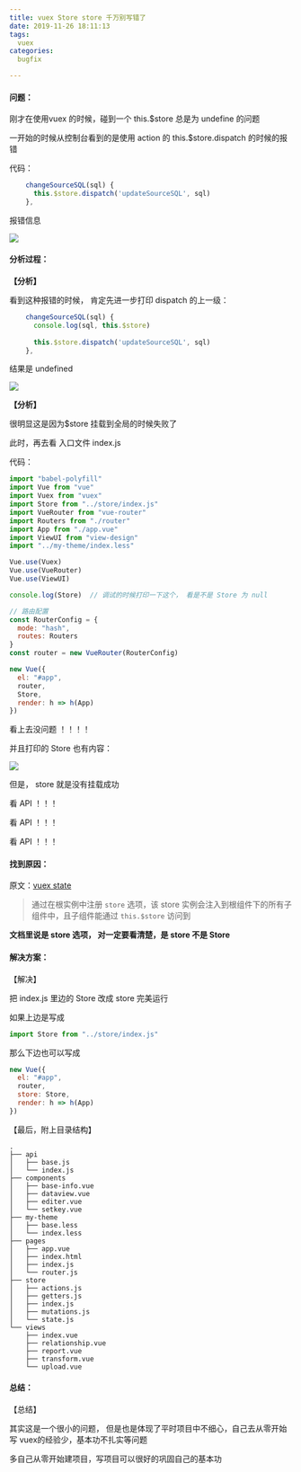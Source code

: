 ```yaml
---
title: vuex Store store 千万别写错了
date: 2019-11-26 18:11:13
tags:
  vuex
categories:
  bugfix

---
```


#### 问题：

刚才在使用vuex 的时候，碰到一个 this.$store 总是为 undefine 的问题

一开始的时候从控制台看到的是使用 action 的 this.$store.dispatch  的时候的报错



代码：

```js
    changeSourceSQL(sql) {
      this.$store.dispatch('updateSourceSQL', sql)
    },
```

报错信息

![](/Users/penghuilee/didi/Blog/source/images/vuex/1.png)



#### 分析过程：

**【分析】**

看到这种报错的时候， 肯定先进一步打印 dispatch 的上一级：

```js
    changeSourceSQL(sql) {
      console.log(sql, this.$store)
      
      this.$store.dispatch('updateSourceSQL', sql)
    },
```

结果是 undefined

![](/Users/penghuilee/didi/Blog/source/images/vuex/2.png)

**【分析】**

很明显这是因为$store 挂载到全局的时候失败了

此时，再去看 入口文件 index.js

代码：

```js
import "babel-polyfill"
import Vue from "vue"
import Vuex from "vuex"
import Store from "../store/index.js"
import VueRouter from "vue-router"
import Routers from "./router"
import App from "./app.vue"
import ViewUI from "view-design"
import "../my-theme/index.less"

Vue.use(Vuex)
Vue.use(VueRouter)
Vue.use(ViewUI)

console.log(Store)  // 调试的时候打印一下这个， 看是不是 Store 为 null

// 路由配置
const RouterConfig = {
  mode: "hash",
  routes: Routers
}
const router = new VueRouter(RouterConfig)

new Vue({
  el: "#app",
  router,
  Store,
  render: h => h(App)
})

```

 看上去没问题 ！！！！

并且打印的 Store 也有内容：

![](/Users/penghuilee/didi/Blog/source/images/vuex/3.png)



但是， store 就是没有挂载成功



看 API  ！！！

看 API  ！！！

看 API  ！！！



#### 找到原因：

原文：[vuex state](https://vuex.vuejs.org/zh/guide/state.html)

> 通过在根实例中注册 `store` 选项，该 store 实例会注入到根组件下的所有子组件中，且子组件能通过 `this.$store` 访问到



**文档里说是 store 选项， 对一定要看清楚，是 store 不是 Store**



#### 解决方案：

【解决】

把 index.js 里边的 Store 改成 store  完美运行

如果上边是写成

```js
import Store from "../store/index.js"
```

那么下边也可以写成

```js
new Vue({
  el: "#app",
  router,
  store: Store,
  render: h => h(App)
})
```



【最后，附上目录结构】

```
.
├── api
│   ├── base.js
│   └── index.js
├── components
│   ├── base-info.vue
│   ├── dataview.vue
│   ├── editer.vue
│   └── setkey.vue
├── my-theme
│   ├── base.less
│   └── index.less
├── pages
│   ├── app.vue
│   ├── index.html
│   ├── index.js
│   └── router.js
├── store
│   ├── actions.js
│   ├── getters.js
│   ├── index.js
│   ├── mutations.js
│   └── state.js
└── views
    ├── index.vue
    ├── relationship.vue
    ├── report.vue
    ├── transform.vue
    └── upload.vue
```



#### 总结：

【总结】

其实这是一个很小的问题， 但是也是体现了平时项目中不细心，自己去从零开始写 vuex的经验少，基本功不扎实等问题

多自己从零开始建项目，写项目可以很好的巩固自己的基本功
